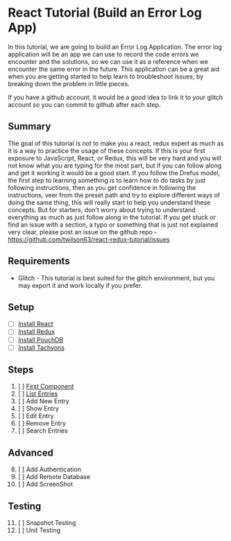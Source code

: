 # React Tutorial (Build an Error Log App)

In this tutorial, we are going to build an Error Log Application. The error log application will be an app we can use to record the code errors we encounter and the solutions, so we can use it as a reference when we encounter the same error in the future. This application can be a great aid when you are getting started to help learn to troubleshoot issues, by breaking down the problem in little pieces.

If you have a github account, it would be a good idea to link it to your glitch account so you can commit to github after each step.

## Summary

The goal of this tutorial is not to make you a react, redux expert as much as it is a way to practice the usage of these concepts. If this is your first exposure to JavaScript, React, or Redux, this will be very hard and you will not know what you are typing for the most part, but if you can follow along and get it working it would be a good start. If you follow the Drefus model, the first step to learning something is to learn how to do tasks by just following instructions, then as you get confidence in following the instructions, veer from the preset path and try to explore different ways of doing the same thing, this will really start to help you understand these concepts. But for starters, don't worry about trying to understand everything as much as just follow along in the tutorial. If you get stuck or find an issue with a section, a typo or something that is just not explained very clear, please post an issue on the github repo - https://github.com/twilson63/react-redux-tutorial/issues

## Requirements

* Glitch - This tutorial is best suited for the glitch environment, but you may export it and work locally if you prefer.

## Setup

* [ ] [Install React](./?path=docs/install-react.md:1:0)
* [ ] [Install Redux](./?path=docs/install-redux.md:1:0)
* [ ] [Install PouchDB](./?path=docs/install-pouchdb.md:1:0)
* [ ] [Install Tachyons](./?path=docs/install-tachyons.md:1:0)

## Steps

1. [ ] [First Component](./?path=docs/first-component.md:1:0)
2. [ ] [List Entries](./?path=docs/list-entries.md:1:0)
3. [ ] Add New Entry
4. [ ] Show Entry
5. [ ] Edit Entry
6. [ ] Remove Entry
7. [ ] Search Entries

## Advanced

8. [ ] Add Authentication
9. [ ] Add Remote Database
10. [ ] Add ScreenShot

## Testing

11. [ ] Snapshot Testing
12. [ ] Unit Testing
